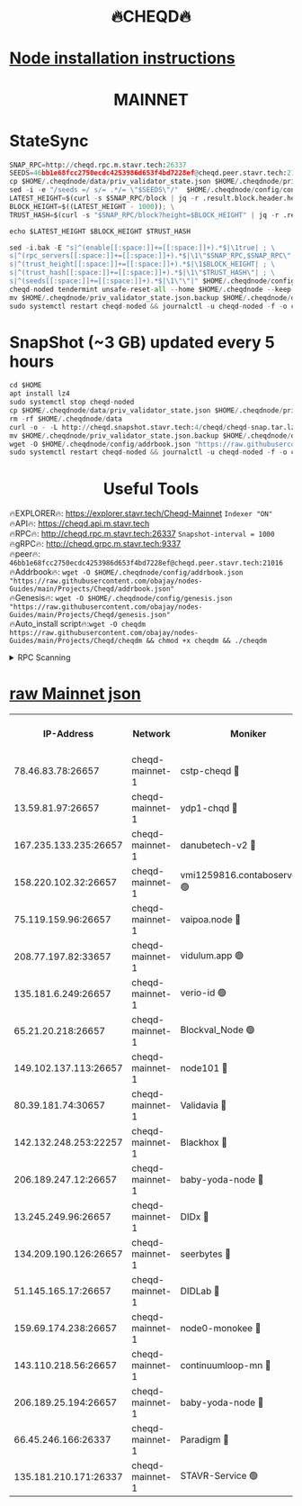 <h1 align="center"> 🔥CHEQD🔥</h1>

[Node installation instructions](https://github.com/obajay/nodes-Guides/tree/main/Projects/Cheqd)
=
<h1 align="center"> MAINNET</h1>

# StateSync
```python
SNAP_RPC=http://cheqd.rpc.m.stavr.tech:26337
SEEDS=46bb1e68fcc2750ecdc4253986d653f4bd7228ef@cheqd.peer.stavr.tech:21016
cp $HOME/.cheqdnode/data/priv_validator_state.json $HOME/.cheqdnode/priv_validator_state.json.backup
sed -i -e "/seeds =/ s/= .*/= \"$SEEDS\"/"  $HOME/.cheqdnode/config/config.toml
LATEST_HEIGHT=$(curl -s $SNAP_RPC/block | jq -r .result.block.header.height); \
BLOCK_HEIGHT=$((LATEST_HEIGHT - 1000)); \
TRUST_HASH=$(curl -s "$SNAP_RPC/block?height=$BLOCK_HEIGHT" | jq -r .result.block_id.hash)

echo $LATEST_HEIGHT $BLOCK_HEIGHT $TRUST_HASH

sed -i.bak -E "s|^(enable[[:space:]]+=[[:space:]]+).*$|\1true| ; \
s|^(rpc_servers[[:space:]]+=[[:space:]]+).*$|\1\"$SNAP_RPC,$SNAP_RPC\"| ; \
s|^(trust_height[[:space:]]+=[[:space:]]+).*$|\1$BLOCK_HEIGHT| ; \
s|^(trust_hash[[:space:]]+=[[:space:]]+).*$|\1\"$TRUST_HASH\"| ; \
s|^(seeds[[:space:]]+=[[:space:]]+).*$|\1\"\"|" $HOME/.cheqdnode/config/config.toml
cheqd-noded tendermint unsafe-reset-all --home $HOME/.cheqdnode --keep-addr-book
mv $HOME/.cheqdnode/priv_validator_state.json.backup $HOME/.cheqdnode/data/priv_validator_state.json
sudo systemctl restart cheqd-noded && journalctl -u cheqd-noded -f -o cat
```
# SnapShot (~3 GB) updated every 5 hours
```python
cd $HOME
apt install lz4
sudo systemctl stop cheqd-noded
cp $HOME/.cheqdnode/data/priv_validator_state.json $HOME/.cheqdnode/priv_validator_state.json.backup
rm -rf $HOME/.cheqdnode/data
curl -o - -L http://cheqd.snapshot.stavr.tech:4/cheqd/cheqd-snap.tar.lz4 | lz4 -c -d - | tar -x -C $HOME/.cheqdnode --strip-components 2
mv $HOME/.cheqdnode/priv_validator_state.json.backup $HOME/.cheqdnode/data/priv_validator_state.json
wget -O $HOME/.cheqdnode/config/addrbook.json "https://raw.githubusercontent.com/obajay/nodes-Guides/main/Projects/Cheqd/addrbook.json"
sudo systemctl restart cheqd-noded && journalctl -u cheqd-noded -f -o cat
```

 <h1 align="center"> Useful Tools</h1>

🔥EXPLORER🔥:     https://explorer.stavr.tech/Cheqd-Mainnet        `Indexer "ON"` \
🔥API🔥:          https://cheqd.api.m.stavr.tech \
🔥RPC🔥:          http://cheqd.rpc.m.stavr.tech:26337              `Snapshot-interval = 1000` \
🔥gRPC🔥:         http://cheqd.grpc.m.stavr.tech:9337 \
🔥peer🔥:         `46bb1e68fcc2750ecdc4253986d653f4bd7228ef@cheqd.peer.stavr.tech:21016` \
🔥Addrbook🔥:  `wget -O $HOME/.cheqdnode/config/addrbook.json "https://raw.githubusercontent.com/obajay/nodes-Guides/main/Projects/Cheqd/addrbook.json"` \
🔥Genesis🔥:  `wget -O $HOME/.cheqdnode/config/genesis.json "https://raw.githubusercontent.com/obajay/nodes-Guides/main/Projects/Cheqd/genesis.json"` \
🔥Auto_install script🔥:`wget -O cheqdm https://raw.githubusercontent.com/obajay/nodes-Guides/main/Projects/Cheqd/cheqdm && chmod +x cheqdm && ./cheqdm`

<details>
<summary>RPC Scanning</summary>

<h2 align="center"> We scan nodes in real time every 4 hours. And we provide the final result of RPC endpoints.
We cannot influence the operation of these nodes in any way. </h2>


```python
If Voting Power is higher than 0 --> then the Node is a validator of the network and may be subject to attack and be a potential threat to the chain.
```
```python
We marked such validators with a red symbol
```

</details>

[raw Mainnet json](https://rpc-check.cheqdm.stavr.tech/cheqdm/rpc-cheqdm-result.json)
=




<table><tr><th>IP-Address</th><th>Network</th><th>Moniker</th><th>Latest Block Height</th><th>Earliest Block Height</th><th>Catching Up</th><th>Tx Index</th><th>Voting Power</th><th>Scan Time</th></tr><tr><td>78.46.83.78:26657</td><td>cheqd-mainnet-1</td><td>cstp-cheqd 🔴</td><td>11058399</td><td>1</td><td>False</td><td>on</td><td>2347496334</td><td>2023-12-12T06:55:03.318366252UTC</td></tr><tr><td>13.59.81.97:26657</td><td>cheqd-mainnet-1</td><td>ydp1-chqd 🔴</td><td>11058401</td><td>1</td><td>False</td><td>on</td><td>35252808874</td><td>2023-12-12T06:55:15.266538097UTC</td></tr><tr><td>167.235.133.235:26657</td><td>cheqd-mainnet-1</td><td>danubetech-v2 🔴</td><td>11058403</td><td>1</td><td>False</td><td>on</td><td>10292099545</td><td>2023-12-12T06:55:29.127744483UTC</td></tr><tr><td>158.220.102.32:26657</td><td>cheqd-mainnet-1</td><td>vmi1259816.contaboserver.net 🟢</td><td>11058412</td><td>1</td><td>False</td><td>on</td><td>0</td><td>2023-12-12T06:56:19.248155481UTC</td></tr><tr><td>75.119.159.96:26657</td><td>cheqd-mainnet-1</td><td>vaipoa.node 🔴</td><td>11058412</td><td>1</td><td>False</td><td>on</td><td>23216658725</td><td>2023-12-12T06:56:19.593870273UTC</td></tr><tr><td>208.77.197.82:33657</td><td>cheqd-mainnet-1</td><td>vidulum.app 🟢</td><td>11058411</td><td>8384004</td><td>False</td><td>on</td><td>0</td><td>2023-12-12T06:56:14.775729896UTC</td></tr><tr><td>135.181.6.249:26657</td><td>cheqd-mainnet-1</td><td>verio-id 🟢</td><td>9196500</td><td>8896499</td><td>False</td><td>on</td><td>0</td><td>2023-12-12T06:55:03.640072104UTC</td></tr><tr><td>65.21.20.218:26657</td><td>cheqd-mainnet-1</td><td>Blockval_Node 🟢</td><td>11058405</td><td>9634953</td><td>False</td><td>on</td><td>0</td><td>2023-12-12T06:55:40.721289593UTC</td></tr><tr><td>149.102.137.113:26657</td><td>cheqd-mainnet-1</td><td>node101 🔴</td><td>11058408</td><td>10276869</td><td>False</td><td>on</td><td>7229458600</td><td>2023-12-12T06:55:56.657053724UTC</td></tr><tr><td>80.39.181.74:30657</td><td>cheqd-mainnet-1</td><td>Validavia 🔴</td><td>11058404</td><td>10423019</td><td>False</td><td>on</td><td>2286443254</td><td>2023-12-12T06:55:31.635896101UTC</td></tr><tr><td>142.132.248.253:22257</td><td>cheqd-mainnet-1</td><td>Blackhox 🔴</td><td>11058410</td><td>10538869</td><td>False</td><td>on</td><td>2226714422</td><td>2023-12-12T06:56:05.720629912UTC</td></tr><tr><td>206.189.247.12:26657</td><td>cheqd-mainnet-1</td><td>baby-yoda-node 🔴</td><td>11058400</td><td>10808399</td><td>False</td><td>on</td><td>40563327701</td><td>2023-12-12T06:55:12.228818756UTC</td></tr><tr><td>13.245.249.96:26657</td><td>cheqd-mainnet-1</td><td>DIDx 🔴</td><td>11058402</td><td>10808402</td><td>False</td><td>on</td><td>3728605850</td><td>2023-12-12T06:55:24.468046545UTC</td></tr><tr><td>134.209.190.126:26657</td><td>cheqd-mainnet-1</td><td>seerbytes 🔴</td><td>11058403</td><td>10808403</td><td>False</td><td>on</td><td>224078166</td><td>2023-12-12T06:55:28.900270790UTC</td></tr><tr><td>51.145.165.17:26657</td><td>cheqd-mainnet-1</td><td>DIDLab 🔴</td><td>11058405</td><td>10808405</td><td>False</td><td>on</td><td>19113479787</td><td>2023-12-12T06:55:38.084351887UTC</td></tr><tr><td>159.69.174.238:26657</td><td>cheqd-mainnet-1</td><td>node0-monokee 🔴</td><td>11058405</td><td>10808405</td><td>False</td><td>on</td><td>14718172998</td><td>2023-12-12T06:55:40.388714974UTC</td></tr><tr><td>143.110.218.56:26657</td><td>cheqd-mainnet-1</td><td>continuumloop-mn 🔴</td><td>11058405</td><td>10808405</td><td>False</td><td>on</td><td>6659994398</td><td>2023-12-12T06:55:41.542920662UTC</td></tr><tr><td>206.189.25.194:26657</td><td>cheqd-mainnet-1</td><td>baby-yoda-node 🔴</td><td>11058407</td><td>10808407</td><td>False</td><td>on</td><td>40563327701</td><td>2023-12-12T06:55:54.229751519UTC</td></tr><tr><td>66.45.246.166:26337</td><td>cheqd-mainnet-1</td><td>Paradigm 🔴</td><td>11058408</td><td>10979869</td><td>False</td><td>on</td><td>1</td><td>2023-12-12T06:55:59.306486741UTC</td></tr><tr><td>135.181.210.171:26337</td><td>cheqd-mainnet-1</td><td>STAVR-Service 🟢</td><td>11058400</td><td>11052869</td><td>False</td><td>off</td><td>0</td><td>2023-12-12T06:55:12.539109847UTC</td></tr></table>